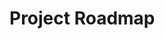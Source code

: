 # Project Roadmap

<!-- #### Custom Album Name
Let user decide wheather to save it to a album, and can configure the folder name.  -->

<!-- #### Discard Message
Ask if user would like to discard when leaving with changes made -->

<!-- #### Icon with IconToolKit
A new icon for the app with those layers stuff  -->